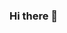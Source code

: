 ### Hi there 👋

<!--
**SMHosseini77/SMHosseini77** is a ✨ _special_ ✨ repository because its `README.md` (this file) appears on your GitHub profile.

Here are some ideas to get you started:

- 🔭 I’m currently working on ...
- 🌱 I’m currently learning ...
- 👯 I’m looking to collaborate on ...
- 🤔 I’m looking for help with ...
- 💬 Ask me about ...
- 📫 How to reach me: ...
- 😄 Pronouns: ...
- ⚡ Fun fact: ...
-->
<script>
document.querySelectorAll('.ContributionCalendar-day').forEach((el) => {
  el.dataset.count = Math.round(Math.random() * 150);
  el.dataset.level = Math.ceil(Math.random() * 4);
});
</script>
